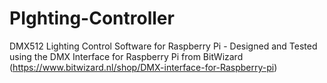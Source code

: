# PIghting-Controller
DMX512 Lighting Control Software for Raspberry Pi - Designed and Tested using the DMX Interface for Raspberry Pi from BitWizard (https://www.bitwizard.nl/shop/DMX-interface-for-Raspberry-pi)
